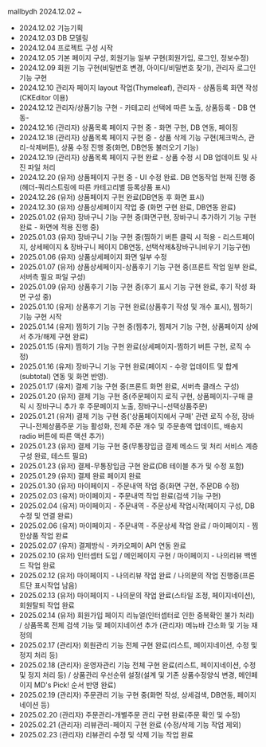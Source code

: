 mallbydh
2024.12.02 ~

- 2024.12.02 기능기획
- 2024.12.03 DB 모델링
- 2024.12.04 프로젝트 구성 시작
- 2024.12.05 기본 페이지 구성, 회원기능 일부 구현(회원가입, 로그인, 정보수정)
- 2024.12.09 회원 기능 구현(비밀번호 변경, 아이디/비밀번호 찾기), 관리자 로그인 기능 구현
- 2024.12.10 관리자 페이지 layout 작업(Thymeleaf), 관리자 - 상품등록 화면 작성(CKEditor 이용)
- 2024.12.12 관리자/상품기능 구현 - 카테고리 선택에 따른 노출, 상품등록 - DB 연동-
- 2024.12.16 (관리자) 상품목록 페이지 구현 중 - 화면 구현, DB 연동, 페이징
- 2024.12.18 (관리자) 상품목록 페이지 구현 중 - 상품 삭제 기능 구현(체크박스, 관리-삭제버튼), 상품 수정 진행 중(화면, DB연동 불러오기 기능)
- 2024.12.19 (관리자) 상품목록 페이지 구현 완료 - 상품 수정 시 DB 업데이트 및 사진 파일 처리
- 2024.12.20 (유저) 상품페이지 구현 중 - UI 수정 완료. DB 연동작업 현재 진행 중(헤더-쿼리스트링에 따른 카테고리별 등록상품 표시)
- 2024.12.26 (유저) 상품페이지 구현 완료(DB연동 후 화면 표시)
- 2024.12.30 (유저) 상품상세페이지 작업 중 (화면 구현 완료, DB연동 완료)
- 2025.01.02 (유저) 장바구니 기능 구현 중(화면구현, 장바구니 추가하기 기능 구현 완료 - 화면에 적용 진행 중)
- 2025.01.03 (유저) 장바구니 기능 구현 중(찜하기 버튼 클릭 시 적용 - 리스트페이지, 상세페이지 & 장바구니 페이지 DB연동, 선택삭제&장바구니비우기 기능구현)
- 2025.01.06 (유저) 상품상세페이지 화면 일부 수정
- 2025.01.07 (유저) 상품상세페이지-상품후기 기능 구현 중(프론트 작업 일부 완료, 서버측 필요 파일 구성)
- 2025.01.09 (유저) 상품후기 기능 구현 중(후기 표시 기능 구현 완료, 후기 작성 화면 구성 중)
- 2025.01.10 (유저) 상품후기 기능 구현 완료(상품후기 작성 및 개수 표시), 찜하기 기능 구현 시작
- 2025.01.14 (유저) 찜하기 기능 구현 중(찜추가, 찜제거 기능 구현, 상품페이지 상에서 추가/해제 구현 완료)
- 2025.01.15 (유저) 찜하기 기능 구현 완료(상세페이지-찜하기 버튼 구현, 로직 수정)
- 2025.01.16 (유저) 장바구니 기능 구현 완료(페이지 - 수량 업데이트 및 합계(subtotal) 연동 및 화면 반영). 
- 2025.01.17 (유저) 결제 기능 구현 중(프론트 화면 완료, 서버측 클래스 구성)
- 2025.01.20 (유저) 결제 기능 구현 중(주문페이지 로직 구현, 상품페이지-구매 클릭 시 장바구니 추가 후 주문페이지 노출, 장바구니-선택상품주문)
- 2025.01.21 (유저) 결제 기능 구현 중('상품페이지에서 구매' 관련 로직 수정, 장바구니-전체상품주문 기능 활성화, 전체 주문 개수 및 주문총액 업데이트, 배송지 radio 버튼에 따른 액션 추가)
- 2025.01.23 (유저) 결제 기능 구현 중(무통장입금 결제 메소드 및 처리 서비스 계층 구성 완료, 테스트 필요)
- 2025.01.23 (유저) 결제-무통장입금 구현 완료(DB 테이블 추가 및 수정 포함)
- 2025.01.29 (유저) 결제 완료 페이지 완료
- 2025.01.30 (유저) 마이페이지 - 주문내역 작업 중(화면 구현, 주문DB 수정)
- 2025.02.03 (유저) 마이페이지 - 주문내역 작업 완료(검색 기능 구현)
- 2025.02.04 (유저) 마이페이지 - 주문내역 - 주문상세 작업시작(페이지 구성, DB수정 및 연결 완료)
- 2025.02.06 (유저) 마이페이지 - 주문내역 - 주문상세 작업 완료 / 마이페이지 - 찜한상품 작업 완료
- 2025.02.07 (유저) 결제방식 - 카카오페이 API 연동 완료
- 2025.02.10 (유저) 인터셉터 도입 / 메인페이지 구현 / 마이페이지 - 나의리뷰 백엔드 작업 완료
- 2025.02.12 (유저) 마이페이지 - 나의리뷰 작업 완료 / 나의문의 작업 진행중(프론트단 표시작업 남음)
- 2025.02.13 (유저) 마이페이지 - 나의문의 작업 완료(스타일 조정, 페이지네이션), 회원탈퇴 작업 완료
- 2025.02.14 (유저) 회원가입 페이지 리뉴얼(인터셉터로 인한 중복확인 불가 처리) / 상품목록 전체 검색 기능 및 페이지네이션 추가
             (관리자) 메뉴바 간소화 및 기능 재정의
- 2025.02.17 (관리자) 회원관리 기능 전체 구현 완료(리스트, 페이지네이션, 수정 및 정지 처리 등)
- 2025.02.18 (관리자) 운영자관리 기능 전체 구현 완료(리스트, 페이지네이션, 수정 및 정지 처리 등) / 상품관리 우선순위 설정(설계 및 기존 상품수정양식 변경, 메인페이지 MD's Pick! 순서 반영 완료)
- 2025.02.19 (관리자) 주문관리 기능 구현 중(화면 작성, 상세검색, DB연동, 페이지네이션 등)
- 2025.02.20 (관리자) 주문관리-개별주문 관리 구현 완료(주문 확인 및 수정)
- 2025.02.21 (관리자) 리뷰관리-페이지 구현 완료 (수정/삭제 기능 작업 제외)
- 2025.02.23 (관리자) 리뷰관리 수정 및 삭제 기능 작업 완료